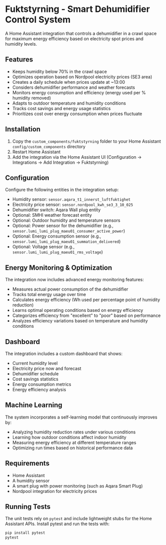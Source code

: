 # Fuktstyrning - Smart Dehumidifier Control System

A Home Assistant integration that controls a dehumidifier in a crawl space for maximum energy efficiency based on electricity spot prices and humidity levels.

## Features
- Keeps humidity below 70% in the crawl space
- Optimizes operation based on Nordpool electricity prices (SE3 area)
- Creates a daily schedule when prices update at ~13:00
- Considers dehumidifier performance and weather forecasts
- Monitors energy consumption and efficiency (energy used per % humidity removed)
- Adapts to outdoor temperature and humidity conditions
- Tracks cost savings and energy usage statistics
- Prioritizes cost over energy consumption when prices fluctuate

## Installation
1. Copy the `custom_components/fuktstyrning` folder to your Home Assistant `config/custom_components` directory
2. Restart Home Assistant
3. Add the integration via the Home Assistant UI (Configuration -> Integrations -> Add Integration -> Fuktstyrning)

## Configuration
Configure the following entities in the integration setup:
- Humidity sensor: `sensor.aqara_t1_innerst_luftfuktighet`
- Electricity price sensor: `sensor.nordpool_kwh_se3_3_10_025`
- Dehumidifier switch: Aqara Wall plug entity
- Optional: SMHI weather forecast entity
- Optional: Outdoor humidity and temperature sensors
- Optional: Power sensor for the dehumidifier (e.g., `sensor.lumi_lumi_plug_maeu01_consumer_active_power`)
- Optional: Energy consumption sensor (e.g., `sensor.lumi_lumi_plug_maeu01_summation_delivered`)
- Optional: Voltage sensor (e.g., `sensor.lumi_lumi_plug_maeu01_rms_voltage`)

## Energy Monitoring & Optimization
The integration now includes advanced energy monitoring features:
- Measures actual power consumption of the dehumidifier
- Tracks total energy usage over time
- Calculates energy efficiency (Wh used per percentage point of humidity reduction)
- Learns optimal operating conditions based on energy efficiency
- Categorizes efficiency from "excellent" to "poor" based on performance
- Analyzes efficiency variations based on temperature and humidity conditions

## Dashboard
The integration includes a custom dashboard that shows:
- Current humidity level
- Electricity price now and forecast
- Dehumidifier schedule
- Cost savings statistics
- Energy consumption metrics
- Energy efficiency analysis

## Machine Learning
The system incorporates a self-learning model that continuously improves by:
- Analyzing humidity reduction rates under various conditions
- Learning how outdoor conditions affect indoor humidity
- Measuring energy efficiency at different temperature ranges
- Optimizing run times based on historical performance data

## Requirements
- Home Assistant
- A humidity sensor
- A smart plug with power monitoring (such as Aqara Smart Plug)
- Nordpool integration for electricity prices

## Running Tests

The unit tests rely on `pytest` and include lightweight stubs for the Home Assistant APIs. Install pytest and run the tests with:

```bash
pip install pytest
pytest
```

